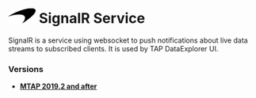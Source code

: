 # ![logo](/Branding/branding.png) SignalR Service

SignalR is a service using websocket to push notifications about live data streams to subscribed clients. It is used by TAP DataExplorer UI.

### Versions
- [**MTAP 2019.2 and after**](2019.2/README.md)<br>